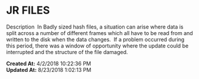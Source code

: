 # JR FILES

Description  In Badly sized hash files, a situation can arise where data is split across a number of different frames which all have to be read from and written to the disk when the data changes.  If a problem occurred during this period, there was a window of opportunity where the update could be interrupted and the structure of the file damaged.    

**Created At:** 4/2/2018 10:22:36 PM  
**Updated At:** 8/23/2018 1:02:13 PM  

